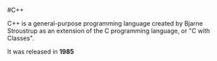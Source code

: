 #C++

C++ is a general-purpose programming language created by Bjarne Stroustrup as an extension of the C programming language, or "C with Classes".
It was released in **1985**